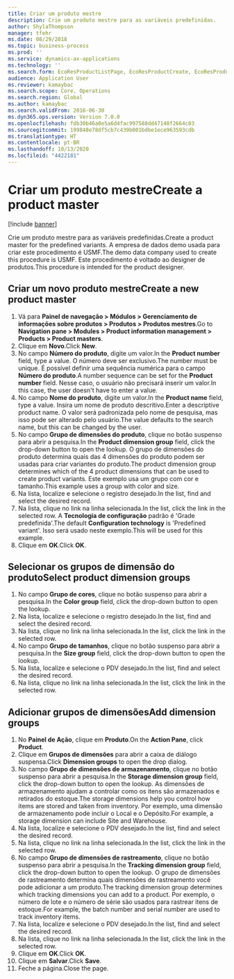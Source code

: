 ```yaml
---
title: Criar um produto mestre
description: Crie um produto mestre para as variáveis predefinidas.
author: ShylaThompson
manager: tfehr
ms.date: 08/29/2018
ms.topic: business-process
ms.prod: ''
ms.service: dynamics-ax-applications
ms.technology: ''
ms.search.form: EcoResProductListPage, EcoResProductCreate, EcoResProductDetails, EcoResProductInventoryDimensionGroups
audience: Application User
ms.reviewer: kamaybac
ms.search.scope: Core, Operations
ms.search.region: Global
ms.author: kamaybac
ms.search.validFrom: 2016-06-30
ms.dyn365.ops.version: Version 7.0.0
ms.openlocfilehash: fdb30b46a0e5a6d4fac997588dd47148f2664c03
ms.sourcegitcommit: 199848e78df5cb7c439b001bdbe1ece963593cdb
ms.translationtype: HT
ms.contentlocale: pt-BR
ms.lasthandoff: 10/13/2020
ms.locfileid: "4422181"
---
```

# <a name="create-a-product-master"></a><span data-ttu-id="4c15b-103">Criar um produto mestre</span><span class="sxs-lookup"><span data-stu-id="4c15b-103">Create a product master</span></span>

[!include [banner](../../includes/banner.md)]

<span data-ttu-id="4c15b-104">Crie um produto mestre para as variáveis predefinidas.</span><span class="sxs-lookup"><span data-stu-id="4c15b-104">Create a product master for the predefined variants.</span></span> <span data-ttu-id="4c15b-105">A empresa de dados demo usada para criar este procedimento é USMF.</span><span class="sxs-lookup"><span data-stu-id="4c15b-105">The demo data company used to create this procedure is USMF.</span></span> <span data-ttu-id="4c15b-106">Este procedimento é voltado ao designer de produtos.</span><span class="sxs-lookup"><span data-stu-id="4c15b-106">This procedure is intended for the product designer.</span></span>


## <a name="create-a-new-product-master"></a><span data-ttu-id="4c15b-107">Criar um novo produto mestre</span><span class="sxs-lookup"><span data-stu-id="4c15b-107">Create a new product master</span></span>
1. <span data-ttu-id="4c15b-108">Vá para **Painel de navegação > Módulos > Gerenciamento de informações sobre produtos > Produtos > Produtos mestres**.</span><span class="sxs-lookup"><span data-stu-id="4c15b-108">Go to **Navigation pane > Modules > Product information management > Products > Product masters**.</span></span>
2. <span data-ttu-id="4c15b-109">Clique em **Novo**.</span><span class="sxs-lookup"><span data-stu-id="4c15b-109">Click **New**.</span></span>
3. <span data-ttu-id="4c15b-110">No campo **Número do produto**, digite um valor.</span><span class="sxs-lookup"><span data-stu-id="4c15b-110">In the **Product number** field, type a value.</span></span> <span data-ttu-id="4c15b-111">O número deve ser exclusivo.</span><span class="sxs-lookup"><span data-stu-id="4c15b-111">The number must be unique.</span></span> <span data-ttu-id="4c15b-112">É possível definir uma sequência numérica para o campo **Número do produto**.</span><span class="sxs-lookup"><span data-stu-id="4c15b-112">A number sequence can be set for the **Product number** field.</span></span> <span data-ttu-id="4c15b-113">Nesse caso, o usuário não precisará inserir um valor.</span><span class="sxs-lookup"><span data-stu-id="4c15b-113">In this case, the user doesn't have to enter a value.</span></span>
4. <span data-ttu-id="4c15b-114">No campo **Nome do produto**, digite um valor.</span><span class="sxs-lookup"><span data-stu-id="4c15b-114">In the **Product name** field, type a value.</span></span> <span data-ttu-id="4c15b-115">Insira um nome de produto descritivo.</span><span class="sxs-lookup"><span data-stu-id="4c15b-115">Enter a descriptive product name.</span></span> <span data-ttu-id="4c15b-116">O valor será padronizada pelo nome de pesquisa, mas isso pode ser alterado pelo usuário.</span><span class="sxs-lookup"><span data-stu-id="4c15b-116">The value defaults to the search name, but this can be changed by the user.</span></span>
5. <span data-ttu-id="4c15b-117">No campo **Grupo de dimensões do produto**, clique no botão suspenso para abrir a pesquisa.</span><span class="sxs-lookup"><span data-stu-id="4c15b-117">In the **Product dimension group** field, click the drop-down button to open the lookup.</span></span> <span data-ttu-id="4c15b-118">O grupo de dimensões do produto determina quais das 4 dimensões do produto podem ser usadas para criar variantes do produto.</span><span class="sxs-lookup"><span data-stu-id="4c15b-118">The product dimension group determines which of the 4 product dimensions that can be used to create product variants.</span></span> <span data-ttu-id="4c15b-119">Este exemplo usa um grupo com cor e tamanho.</span><span class="sxs-lookup"><span data-stu-id="4c15b-119">This example uses a group with color and size.</span></span>
6. <span data-ttu-id="4c15b-120">Na lista, localize e selecione o registro desejado.</span><span class="sxs-lookup"><span data-stu-id="4c15b-120">In the list, find and select the desired record.</span></span>
7. <span data-ttu-id="4c15b-121">Na lista, clique no link na linha selecionada.</span><span class="sxs-lookup"><span data-stu-id="4c15b-121">In the list, click the link in the selected row.</span></span> <span data-ttu-id="4c15b-122">A **Tecnologia de configuração** padrão é 'Grade predefinida'.</span><span class="sxs-lookup"><span data-stu-id="4c15b-122">The default **Configuration technology** is 'Predefined variant'.</span></span> <span data-ttu-id="4c15b-123">Isso será usado neste exemplo.</span><span class="sxs-lookup"><span data-stu-id="4c15b-123">This will be used for this example.</span></span>
8. <span data-ttu-id="4c15b-124">Clique em **OK**.</span><span class="sxs-lookup"><span data-stu-id="4c15b-124">Click **OK**.</span></span>

## <a name="select-product-dimension-groups"></a><span data-ttu-id="4c15b-125">Selecionar os grupos de dimensão do produto</span><span class="sxs-lookup"><span data-stu-id="4c15b-125">Select product dimension groups</span></span>
1. <span data-ttu-id="4c15b-126">No campo **Grupo de cores**, clique no botão suspenso para abrir a pesquisa.</span><span class="sxs-lookup"><span data-stu-id="4c15b-126">In the **Color group** field, click the drop-down button to open the lookup.</span></span>
2. <span data-ttu-id="4c15b-127">Na lista, localize e selecione o registro desejado.</span><span class="sxs-lookup"><span data-stu-id="4c15b-127">In the list, find and select the desired record.</span></span>
3. <span data-ttu-id="4c15b-128">Na lista, clique no link na linha selecionada.</span><span class="sxs-lookup"><span data-stu-id="4c15b-128">In the list, click the link in the selected row.</span></span>
4. <span data-ttu-id="4c15b-129">No campo **Grupo de tamanhos**, clique no botão suspenso para abrir a pesquisa.</span><span class="sxs-lookup"><span data-stu-id="4c15b-129">In the **Size group** field, click the drop-down button to open the lookup.</span></span>
5. <span data-ttu-id="4c15b-130">Na lista, localize e selecione o PDV desejado.</span><span class="sxs-lookup"><span data-stu-id="4c15b-130">In the list, find and select the desired record.</span></span>
6. <span data-ttu-id="4c15b-131">Na lista, clique no link na linha selecionada.</span><span class="sxs-lookup"><span data-stu-id="4c15b-131">In the list, click the link in the selected row.</span></span>

## <a name="add-dimension-groups"></a><span data-ttu-id="4c15b-132">Adicionar grupos de dimensões</span><span class="sxs-lookup"><span data-stu-id="4c15b-132">Add dimension groups</span></span>
1. <span data-ttu-id="4c15b-133">No **Painel de Ação**, clique em **Produto**.</span><span class="sxs-lookup"><span data-stu-id="4c15b-133">On the **Action Pane**, click **Product**.</span></span>
2. <span data-ttu-id="4c15b-134">Clique em **Grupos de dimensões** para abrir a caixa de diálogo suspensa.</span><span class="sxs-lookup"><span data-stu-id="4c15b-134">Click **Dimension groups** to open the drop dialog.</span></span>
3. <span data-ttu-id="4c15b-135">No campo **Grupo de dimensões de armazenamento**, clique no botão suspenso para abrir a pesquisa.</span><span class="sxs-lookup"><span data-stu-id="4c15b-135">In the **Storage dimension group** field, click the drop-down button to open the lookup.</span></span> <span data-ttu-id="4c15b-136">As dimensões de armazenamento ajudam a controlar como os itens são armazenados e retirados do estoque.</span><span class="sxs-lookup"><span data-stu-id="4c15b-136">The storage dimensions help you control how items are stored and taken from inventory.</span></span> <span data-ttu-id="4c15b-137">Por exemplo, uma dimensão de armazenamento pode incluir o Local e o Depósito.</span><span class="sxs-lookup"><span data-stu-id="4c15b-137">For example, a storage dimension can include Site and Warehouse.</span></span>
4. <span data-ttu-id="4c15b-138">Na lista, localize e selecione o PDV desejado.</span><span class="sxs-lookup"><span data-stu-id="4c15b-138">In the list, find and select the desired record.</span></span>
5. <span data-ttu-id="4c15b-139">Na lista, clique no link na linha selecionada.</span><span class="sxs-lookup"><span data-stu-id="4c15b-139">In the list, click the link in the selected row.</span></span>
6. <span data-ttu-id="4c15b-140">No campo **Grupo de dimensões de rastreamento**, clique no botão suspenso para abrir a pesquisa.</span><span class="sxs-lookup"><span data-stu-id="4c15b-140">In the **Tracking dimension group** field, click the drop-down button to open the lookup.</span></span> <span data-ttu-id="4c15b-141">O grupo de dimensões de rastreamento determina quais dimensões de rastreamento você pode adicionar a um produto.</span><span class="sxs-lookup"><span data-stu-id="4c15b-141">The tracking dimension group determines which tracking dimensions you can add to a product.</span></span> <span data-ttu-id="4c15b-142">Por exemplo, o número de lote e o número de série são usados para rastrear itens de estoque.</span><span class="sxs-lookup"><span data-stu-id="4c15b-142">For example, the batch number and serial number are used to track inventory items.</span></span>
7. <span data-ttu-id="4c15b-143">Na lista, localize e selecione o PDV desejado.</span><span class="sxs-lookup"><span data-stu-id="4c15b-143">In the list, find and select the desired record.</span></span>
8. <span data-ttu-id="4c15b-144">Na lista, clique no link na linha selecionada.</span><span class="sxs-lookup"><span data-stu-id="4c15b-144">In the list, click the link in the selected row.</span></span>
9. <span data-ttu-id="4c15b-145">Clique em **OK**.</span><span class="sxs-lookup"><span data-stu-id="4c15b-145">Click **OK**.</span></span>
10. <span data-ttu-id="4c15b-146">Clique em **Salvar**.</span><span class="sxs-lookup"><span data-stu-id="4c15b-146">Click **Save**.</span></span>
11. <span data-ttu-id="4c15b-147">Feche a página.</span><span class="sxs-lookup"><span data-stu-id="4c15b-147">Close the page.</span></span>

